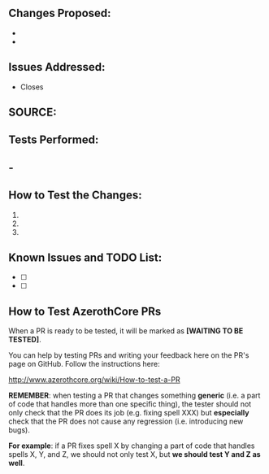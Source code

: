 [//]: # (First of all, THANK YOU for your contribution.)

## Changes Proposed:
-  
-  

## Issues Addressed:
[//]: # (If your fix has a relating issue, link it below)
- Closes 

## SOURCE:
[//]: # (If you can, include a source that can strengthen your claim)

## Tests Performed:
[//]: # (Does it build without errors? Did you test in-game? What did you test? On which OS did you test? Describe any other tests performed)
- 
- 


## How to Test the Changes:
[//]: # (Describe in a detailed step-by-step order how to test the changes)

1.
2.
3.

## Known Issues and TODO List:
[//]: # (Is there anything else left to do after this PR?)

- [ ]
- [ ]

[//]: # (If you intend to contribute repeatedly to our project, it is a good idea to join our discord channel. We set ranks for our contributors and give them access to special resources or knowledge: https://discord.com/invite/DasJqPba)
[//]: # (Do not remove the instructions below about testing, they will help users to test your PR)
## How to Test AzerothCore PRs
 
When a PR is ready to be tested, it will be marked as **[WAITING TO BE TESTED]**.

You can help by testing PRs and writing your feedback here on the PR's page on GitHub. Follow the instructions here:

http://www.azerothcore.org/wiki/How-to-test-a-PR

**REMEMBER**: when testing a PR that changes something **generic** (i.e. a part of code that handles more than one specific thing), the tester should not only check that the PR does its job (e.g. fixing spell XXX) but **especially** check that the PR does not cause any regression (i.e. introducing new bugs).

**For example**: if a PR fixes spell X by changing a part of code that handles spells X, Y, and Z, we should not only test X, but **we should test Y and Z as well**.
